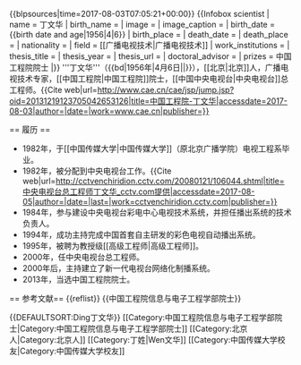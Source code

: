 {{blpsources|time=2017-08-03T07:05:21+00:00}}
{{Infobox scientist
    | name              = 丁文华
    | birth_name        = 
    | image             = 
    | image_caption     = 
    | birth_date        = {{birth date and age|1956|4|6}}
    | birth_place       = 
    | death_date        = 
    | death_place       = 
    | nationality       = 
    | field             = [[广播电视技术|广播电视技术]]
    | work_institutions = 
    | thesis_title =
    | thesis_year =
    | thesis_url =
    | doctoral_advisor = 
    | prizes            = 中国工程院院士
    |}}
'''丁文华'''（{{bd|1956年|4月6日||}}），[[北京|北京]]人，广播电视技术专家，[[中国工程院|中国工程院]]院士，[[中国中央电视台|中央电视台]]总工程师。<ref name=":0">{{Cite web|url=http://www.cae.cn/cae/jsp/jump.jsp?oid=20131219123705042653126|title=中国工程院-丁文华|accessdate=2017-08-03|author=|date=|work=www.cae.cn|publisher=}}</ref>

== 履历<ref name=":0" /> ==
* 1982年，于[[中国传媒大学|中国传媒大学]]（原北京广播学院）电视工程系毕业。
* 1982年，被分配到中央电视台工作。<ref name=":1">{{Cite web|url=http://cctvenchiridion.cctv.com/20080121/106044.shtml|title=中央电视台总工程师丁文华_cctv.com提供|accessdate=2017-08-05|author=|date=|last=|work=cctvenchiridion.cctv.com|publisher=}}</ref>
* 1984年，参与建设中央电视台彩电中心电视技术系统，并担任播出系统的技术负责人。
* 1994年，成功主持完成中国首套自主研发的彩色电视自动播出系统。
* 1995年，被聘为教授级[[高级工程师|高级工程师]]。<ref name=":1" />
* 2000年，任中央电视台总工程师。
* 2000年后，主持建立了新一代电视台网络化制播系统。
* 2013年，当选中国工程院院士。

== 参考文献==
{{reflist}}
{{中国工程院信息与电子工程学部院士}}

{{DEFAULTSORT:Ding丁文华}}
[[Category:中国工程院信息与电子工程学部院士|Category:中国工程院信息与电子工程学部院士]]
[[Category:北京人|Category:北京人]]
[[Category:丁姓|Wen文华]]
[[Category:中国传媒大学校友|Category:中国传媒大学校友]]